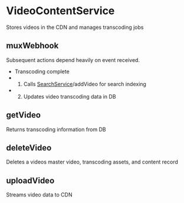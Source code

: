 # VideoContentService

Stores videos in the CDN and manages transcoding jobs

## muxWebhook

Subsequent actions depend heavily on event received.

-   Transcoding complete
-   1. Calls [SearchService](../SearchService/README.md)/addVideo for search indexing
-   2. Updates video transcoding data in DB

## getVideo

Returns transcoding information from DB

## deleteVideo

Deletes a videos master video, transcoding assets, and content record

## uploadVideo

Streams video data to CDN
